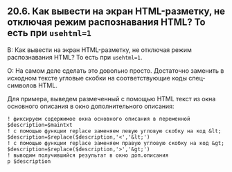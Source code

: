 ## 20.6. Как вывести на экран HTML-разметку, не отключая режим распознавания HTML? То есть при `usehtml=1`
<!-- [:faq_20_06] -->
В: Как вывести на экран HTML-разметку, не отключая режим распознавания HTML? То есть при `usehtml=1`.

О:
На самом деле сделать это довольно просто. Достаточно заменить в исходном тексте угловые скобки на соответствующие коды спец-символов HTML.

Для примера, выведем размеченный с помощью HTML текст из окна основного описания в окно дополнительного описания:
```qsp
! фиксируем содержимое окна основного описания в переменной
$description=$maintxt
! с помощью функции replace заменяем левую угловую скобку на код &lt;
$description=$replace($description,'<','&lt;')
! с помощью функции replace заменяем правую угловую скобку на код &gt;
$description=$replace($description,'>','&gt;')
! выводим получившийся результат в окно доп.описания
p $description
```
